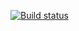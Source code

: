 [![Build status](https://ci.appveyor.com/api/projects/status/wpdlmmywe10rsw0b?svg=true)](https://ci.appveyor.com/project/TrandinaT/selenide-gkl01)
